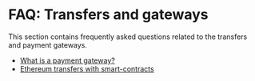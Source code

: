 # FAQ: Transfers and gateways

This section contains frequently asked questions related to the transfers and payment gateways.

* [What is a payment gateway?](transfers-and-gateways/payment-gateway.md)
* [Ethereum transfers with smart-contracts](transfers-and-gateways/ethereum-smartcontract-transfers.md)
